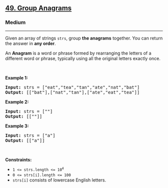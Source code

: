 <h2><a href="https://leetcode.com/problems/group-anagrams/">49. Group Anagrams</a></h2><h3>Medium</h3><hr><div><p>Given an array of strings <code>strs</code>, group <strong>the anagrams</strong> together. You can return the answer in <strong>any order</strong>.</p>

<p>An <strong>Anagram</strong> is a word or phrase formed by rearranging the letters of a different word or phrase, typically using all the original letters exactly once.</p>

<p>&nbsp;</p>
<p><strong class="example">Example 1:</strong></p>
<pre style="position: relative;"><strong>Input:</strong> strs = ["eat","tea","tan","ate","nat","bat"]
<strong>Output:</strong> [["bat"],["nat","tan"],["ate","eat","tea"]]
<div class="open_grepper_editor" title="Edit &amp; Save To Grepper"></div></pre><p><strong class="example">Example 2:</strong></p>
<pre style="position: relative;"><strong>Input:</strong> strs = [""]
<strong>Output:</strong> [[""]]
<div class="open_grepper_editor" title="Edit &amp; Save To Grepper"></div></pre><p><strong class="example">Example 3:</strong></p>
<pre style="position: relative;"><strong>Input:</strong> strs = ["a"]
<strong>Output:</strong> [["a"]]
<div class="open_grepper_editor" title="Edit &amp; Save To Grepper"></div></pre>
<p>&nbsp;</p>
<p><strong>Constraints:</strong></p>

<ul>
	<li><code>1 &lt;= strs.length &lt;= 10<sup>4</sup></code></li>
	<li><code>0 &lt;= strs[i].length &lt;= 100</code></li>
	<li><code>strs[i]</code> consists of lowercase English letters.</li>
</ul>
</div>